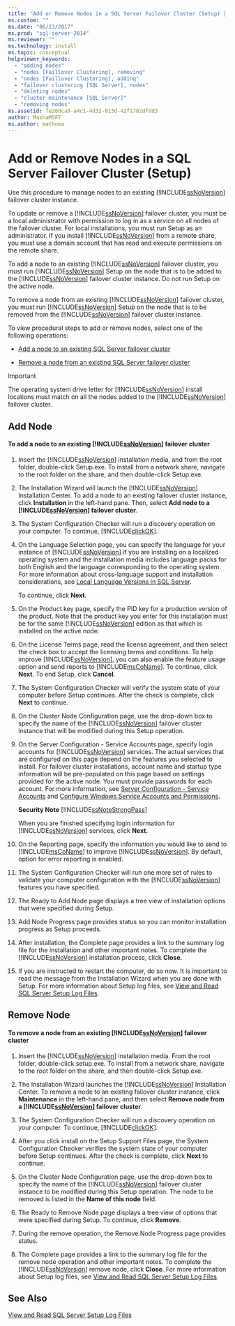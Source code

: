 ```yaml
---
title: "Add or Remove Nodes in a SQL Server Failover Cluster (Setup) | Microsoft Docs"
ms.custom: ""
ms.date: "06/13/2017"
ms.prod: "sql-server-2014"
ms.reviewer: ""
ms.technology: install
ms.topic: conceptual
helpviewer_keywords: 
  - "adding nodes"
  - "nodes [Faillover Clustering], removing"
  - "nodes [Faillover Clustering], adding"
  - "failover clustering [SQL Server], nodes"
  - "deleting nodes"
  - "cluster maintenance [SQL Server]"
  - "removing nodes"
ms.assetid: fe20dca9-a4c1-4d32-813d-42f1782dfdd3
author: MashaMSFT
ms.author: mathoma
---
```

# Add or Remove Nodes in a SQL Server Failover Cluster (Setup)
  Use this procedure to manage nodes to an existing [!INCLUDE[ssNoVersion](../../../includes/ssnoversion-md.md)] failover cluster instance.  
  
 To update or remove a [!INCLUDE[ssNoVersion](../../../includes/ssnoversion-md.md)] failover cluster, you must be a local administrator with permission to log in as a service on all nodes of the failover cluster. For local installations, you must run Setup as an administrator. If you install [!INCLUDE[ssNoVersion](../../../includes/ssnoversion-md.md)] from a remote share, you must use a domain account that has read and execute permissions on the remote share.  
  
 To add a node to an existing [!INCLUDE[ssNoVersion](../../../includes/ssnoversion-md.md)] failover cluster, you must run [!INCLUDE[ssNoVersion](../../../includes/ssnoversion-md.md)] Setup on the node that is to be added to the [!INCLUDE[ssNoVersion](../../../includes/ssnoversion-md.md)] failover cluster instance. Do not run Setup on the active node.  
  
 To remove a node from an existing [!INCLUDE[ssNoVersion](../../../includes/ssnoversion-md.md)] failover cluster, you must run [!INCLUDE[ssNoVersion](../../../includes/ssnoversion-md.md)] Setup on the node that is to be removed from the [!INCLUDE[ssNoVersion](../../../includes/ssnoversion-md.md)] failover cluster instance.  
  
 To view procedural steps to add or remove nodes, select one of the following operations:  
  
-   [Add a node to an existing SQL Server failover cluster](#Add)  
  
-   [Remove a node from an existing SQL Server failover cluster](#Remove)  
  
> [!IMPORTANT]  
>  The operating system drive letter for [!INCLUDE[ssNoVersion](../../../includes/ssnoversion-md.md)] install locations must match on all the nodes added to the [!INCLUDE[ssNoVersion](../../../includes/ssnoversion-md.md)] failover cluster.  
  
##  <a name="Add"></a> Add Node  
  
#### To add a node to an existing [!INCLUDE[ssNoVersion](../../../includes/ssnoversion-md.md)] failover cluster  
  
1.  Insert the [!INCLUDE[ssNoVersion](../../../includes/ssnoversion-md.md)] installation media, and from the root folder, double-click Setup.exe. To install from a network share, navigate to the root folder on the share, and then double-click Setup.exe.  
  
2.  The Installation Wizard will launch the [!INCLUDE[ssNoVersion](../../../includes/ssnoversion-md.md)] Installation Center. To add a node to an existing failover cluster instance, click **Installation** in the left-hand pane. Then, select **Add node to a [!INCLUDE[ssNoVersion](../../../includes/ssnoversion-md.md)] failover cluster**.  
  
3.  The System Configuration Checker will run a discovery operation on your computer. To continue, [!INCLUDE[clickOK](../../../includes/clickok-md.md)].  
  
4.  On the Language Selection page, you can specify the language for your instance of [!INCLUDE[ssNoVersion](../../../includes/ssnoversion-md.md)] if you are installing on a localized operating system and the installation media includes language packs for both English and the language corresponding to the operating system. For more information about cross-language support and installation considerations, see [Local Language Versions in SQL Server](../../install/local-language-versions-in-sql-server.md).  
  
     To continue, click **Next**.  
  
5.  On the Product key page, specify the PID key for a production version of the product. Note that the product key you enter for this installation must be for the same [!INCLUDE[ssNoVersion](../../../includes/ssnoversion-md.md)] edition as that which is installed on the active node.  
  
6.  On the License Terms page, read the license agreement, and then select the check box to accept the licensing terms and conditions. To help improve [!INCLUDE[ssNoVersion](../../../includes/ssnoversion-md.md)], you can also enable the feature usage option and send reports to [!INCLUDE[msCoName](../../../includes/msconame-md.md)]. To continue, click **Next**. To end Setup, click **Cancel**.  
  
7.  The System Configuration Checker will verify the system state of your computer before Setup continues. After the check is complete, click **Next** to continue.  
  
8.  On the Cluster Node Configuration page, use the drop-down box to specify the name of the [!INCLUDE[ssNoVersion](../../../includes/ssnoversion-md.md)] failover cluster instance that will be modified during this Setup operation.  
  
9. On the Server Configuration - Service Accounts page, specify login accounts for [!INCLUDE[ssNoVersion](../../../includes/ssnoversion-md.md)] services. The actual services that are configured on this page depend on the features you selected to install. For failover cluster installations, account name and startup type information will be pre-populated on this page based on settings provided for the active node. You must provide passwords for each account. For more information, see [Server Configuration - Service Accounts](../../install/server-configuration-service-accounts.md) and [Configure Windows Service Accounts and Permissions](../../../database-engine/configure-windows/configure-windows-service-accounts-and-permissions.md).  
  
     **Security Note** [!INCLUDE[ssNoteStrongPass](../../../includes/ssnotestrongpass-md.md)]  
  
     When you are finished specifying login information for [!INCLUDE[ssNoVersion](../../../includes/ssnoversion-md.md)] services, click **Next**.  
  
10. On the Reporting page, specify the information you would like to send to [!INCLUDE[msCoName](../../../includes/msconame-md.md)] to improve [!INCLUDE[ssNoVersion](../../../includes/ssnoversion-md.md)]. By default, option for error reporting is enabled.  
  
11. The System Configuration Checker will run one more set of rules to validate your computer configuration with the [!INCLUDE[ssNoVersion](../../../includes/ssnoversion-md.md)] features you have specified.  
  
12. The Ready to Add Node page displays a tree view of installation options that were specified during Setup.  
  
13. Add Node Progress page provides status so you can monitor installation progress as Setup proceeds.  
  
14. After installation, the Complete page provides a link to the summary log file for the installation and other important notes. To complete the [!INCLUDE[ssNoVersion](../../../includes/ssnoversion-md.md)] installation process, click **Close**.  
  
15. If you are instructed to restart the computer, do so now. It is important to read the message from the Installation Wizard when you are done with Setup. For more information about Setup log files, see [View and Read SQL Server Setup Log Files](../../../database-engine/install-windows/view-and-read-sql-server-setup-log-files.md).  
  
##  <a name="Remove"></a> Remove Node  
  
#### To remove a node from an existing [!INCLUDE[ssNoVersion](../../../includes/ssnoversion-md.md)] failover cluster  
  
1.  Insert the [!INCLUDE[ssNoVersion](../../../includes/ssnoversion-md.md)] installation media. From the root folder, double-click setup.exe. To install from a network share, navigate to the root folder on the share, and then double-click Setup.exe.  
  
2.  The Installation Wizard launches the [!INCLUDE[ssNoVersion](../../../includes/ssnoversion-md.md)] Installation Center. To remove a node to an existing failover cluster instance, click **Maintenance** in the left-hand pane, and then select **Remove node from a [!INCLUDE[ssNoVersion](../../../includes/ssnoversion-md.md)] failover cluster**.  
  
3.  The System Configuration Checker will run a discovery operation on your computer. To continue, [!INCLUDE[clickOK](../../../includes/clickok-md.md)].  
  
4.  After you click install on the Setup Support Files page, the System Configuration Checker verifies the system state of your computer before Setup continues. After the check is complete, click **Next** to continue.  
  
5.  On the Cluster Node Configuration page, use the drop-down box to specify the name of the [!INCLUDE[ssNoVersion](../../../includes/ssnoversion-md.md)] failover cluster instance to be modified during this Setup operation. The node to be removed is listed in the **Name of this node** field.  
  
6.  The Ready to Remove Node page displays a tree view of options that were specified during Setup. To continue, click **Remove**.  
  
7.  During the remove operation, the Remove Node Progress page provides status.  
  
8.  The Complete page provides a link to the summary log file for the remove node operation and other important notes. To complete the [!INCLUDE[ssNoVersion](../../../includes/ssnoversion-md.md)] remove node, click **Close**. For more information about Setup log files, see [View and Read SQL Server Setup Log Files](../../../database-engine/install-windows/view-and-read-sql-server-setup-log-files.md).  
  
## See Also  
 [View and Read SQL Server Setup Log Files](../../../database-engine/install-windows/view-and-read-sql-server-setup-log-files.md)  
  
  
